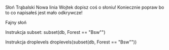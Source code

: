 Słoń Trąbalski
Nowa linia
Wojtek dopisz coś o słoniu!
Koniecznie popraw bo to co napisałeś jest mało odkrywcze!

Fajny słoń

Instrukcja subset:
subset(db, Forest == "Bsw"")

Instrukcja droplevels
droplevels(subset(db, Forest == "Bsw""))
